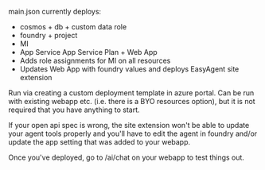 main.json currently deploys:
- cosmos + db + custom data role
- foundry + project
- MI
- App Service App Service Plan + Web App
- Adds role assignments for MI on all resources
- Updates Web App with foundry values and deploys EasyAgent site extension

Run via creating a custom deployment template in azure portal. Can be run with existing webapp etc. (i.e. there is a BYO resources option), but it is not required that you have anything to start. 

If your open api spec is wrong, the site extension won't be able to update your agent tools properly and you'll have to edit the agent in foundry and/or update the app setting that was added to your webapp. 

Once you've deployed, go to /ai/chat on your webapp to test things out.

